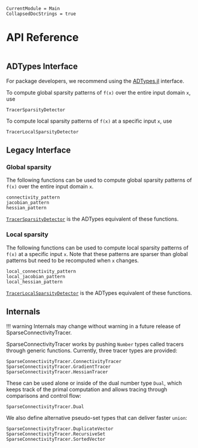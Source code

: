 
```@meta
CurrentModule = Main
CollapsedDocStrings = true
```

# API Reference
```@index
```

## ADTypes Interface

For package developers, we recommend using the [ADTypes.jl](https://github.com/SciML/ADTypes.jl) interface.

To compute global sparsity patterns of `f(x)` over the entire input domain `x`, use
```@docs
TracerSparsityDetector
```

To compute local sparsity patterns of `f(x)` at a specific input `x`, use
```@docs
TracerLocalSparsityDetector
```

## Legacy Interface

### Global sparsity 

The following functions can be used to compute global sparsity patterns of `f(x)` over the entire input domain `x`.

```@docs
connectivity_pattern
jacobian_pattern
hessian_pattern
```

[`TracerSparsityDetector`](@ref) is the ADTypes equivalent of these functions.

### Local sparsity

The following functions can be used to compute local sparsity patterns of `f(x)` at a specific input `x`.
Note that these patterns are sparser than global patterns but need to be recomputed when `x` changes.

```@docs
local_connectivity_pattern
local_jacobian_pattern
local_hessian_pattern
```

[`TracerLocalSparsityDetector`](@ref) is the ADTypes equivalent of these functions.

## Internals

!!! warning
    Internals may change without warning in a future release of SparseConnectivityTracer.

SparseConnectivityTracer works by pushing `Number` types called tracers through generic functions.
Currently, three tracer types are provided:

```@docs
SparseConnectivityTracer.ConnectivityTracer
SparseConnectivityTracer.GradientTracer
SparseConnectivityTracer.HessianTracer
```

These can be used alone or inside of the dual number type `Dual`,
which keeps track of the primal computation and allows tracing through comparisons and control flow:

```@docs
SparseConnectivityTracer.Dual
```

We also define alternative pseudo-set types that can deliver faster `union`:

```@docs
SparseConnectivityTracer.DuplicateVector
SparseConnectivityTracer.RecursiveSet
SparseConnectivityTracer.SortedVector
```
